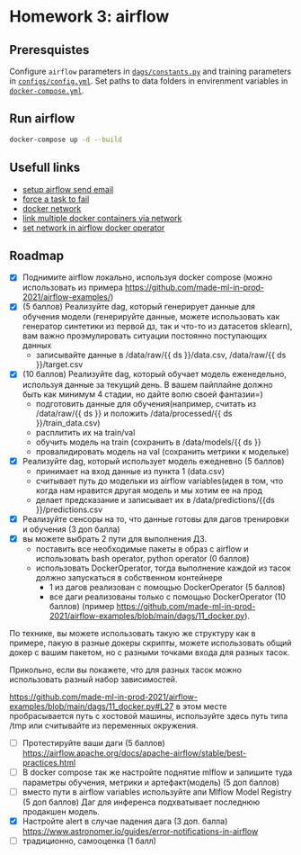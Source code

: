 # Homework 3: airflow

## Preresquistes

Configure `airflow` parameters in [`dags/constants.py`](dags/constants.py) and
training parameters in [`configs/config.yml`](configs/config.yml). Set paths to
data folders in envirenment variables in [`docker-compose.yml`](./docker-compose.yml).

## Run airflow

```bash
docker-compose up -d --build
```

## Usefull links

* [setup airflow send email](https://stackoverflow.com/questions/51829200/how-to-set-up-airflow-send-email)
* [force a task to fail](https://stackoverflow.com/questions/43111506/how-do-i-force-a-task-on-airflow-to-fail)
* [docker network](https://docs.docker.com/network/)
* [link multiple docker containers via network](https://tjtelan.com/blog/how-to-link-multiple-docker-compose-via-network/)
* [set network in airflow docker operator](https://github.com/apache/airflow/issues/8418)

## Roadmap

- [X] Поднимите airflow локально, используя docker compose (можно использовать
      из примера https://github.com/made-ml-in-prod-2021/airflow-examples/)
- [X] (5 баллов) Реализуйте dag, который генерирует данные для обучения модели
      (генерируйте данные, можете использовать как генератор синтетики из
      первой дз, так и что-то из датасетов sklearn), вам важно проэмулировать
      ситуации постоянно поступающих данных
  - записывайте данные в /data/raw/{{ ds }}/data.csv, /data/raw/{{ ds }}/target.csv
- [X] (10 баллов) Реализуйте dag, который обучает модель еженедельно, используя
      данные за текущий день. В вашем пайплайне должно быть как минимум 4
      стадии, но дайте волю своей фантазии=)
  - подготовить данные для обучения(например, считать из /data/raw/{{ ds }} и
    положить /data/processed/{{ ds }}/train_data.csv)
  - расплитить их на train/val
  - обучить модель на train (сохранить в /data/models/{{ ds }}
  - провалидировать модель на val (сохранить метрики к модельке)
- [X] Реализуйте dag, который использует модель ежедневно (5 баллов)
  - принимает на вход данные из пункта 1 (data.csv)
  - считывает путь до модельки из airflow variables(идея в том, что когда нам
    нравится другая модель и мы хотим ее на прод
  - делает предсказание и записывает их в /data/predictions/{{ds }}/predictions.csv
- [X] Реализуйте сенсоры на то, что данные готовы для дагов тренировки и
      обучения (3 доп балла)
- [X] вы можете выбрать 2 пути для выполнения ДЗ.
  - поставить все необходимые пакеты в образ с airflow и использовать bash
    operator, python operator (0 баллов)
  - использовать DockerOperator, тогда выполнение каждой из тасок должно
    запускаться в собственном контейнере
    - 1 из дагов реализован с помощью DockerOperator (5 баллов)
    - все даги реализованы только с помощью DockerOperator (10 баллов) (пример
      https://github.com/made-ml-in-prod-2021/airflow-examples/blob/main/dags/11_docker.py).

По технике, вы можете использовать такую же структуру как в примере, пакую в
разные докеры скрипты, можете использовать общий докер с вашим пакетом, но с
разными точками входа для разных тасок.

Прикольно, если вы покажете, что для разных тасок можно использовать разный
набор зависимостей.

https://github.com/made-ml-in-prod-2021/airflow-examples/blob/main/dags/11_docker.py#L27
в этом месте пробрасывается путь с хостовой машины, используйте здесь путь типа
/tmp или считывайте из переменных окружения.

- [ ] Протестируйте ваши даги (5 баллов)
      https://airflow.apache.org/docs/apache-airflow/stable/best-practices.html
- [ ] В docker compose так же настройте поднятие mlflow и запишите туда
      параметры обучения, метрики и артефакт(модель) (5 доп баллов)
- [ ] вместо пути в airflow variables  используйте апи Mlflow Model Registry (5
      доп баллов)
  Даг для инференса подхватывает последнюю продакшен модель.
- [X] Настройте alert в случае падения дага (3 доп. балла)
  https://www.astronomer.io/guides/error-notifications-in-airflow
- [ ] традиционно, самооценка (1 балл)

